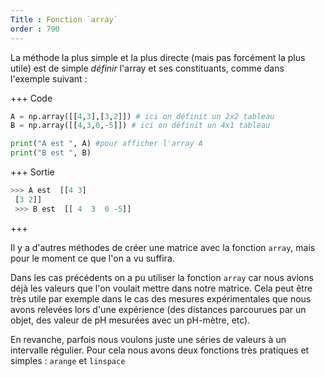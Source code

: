 ```yaml
---
Title : Fonction `array`
order : 790
---
```



La méthode la plus simple et la plus directe (mais pas forcément la plus utile) est de simple *définir* l'array et ses constituants, comme dans l'exemple suivant : 

+++ Code
```python
A = np.array([[4,3],[3,2]]) # ici on définit un 2x2 tableau 
B = np.array([[4,3,0,-5]]) # ici on définit un 4x1 tableau 

print("A est ", A) #pour afficher l'array A
print("B est ", B)
```
+++ Sortie
```python
>>> A est  [[4 3]
 [3 2]]
 >>> B est  [[ 4  3  0 -5]]
``` 
+++

Il y a d'autres méthodes de créer une matrice avec la fonction `array`, mais pour le moment ce que l'on a vu suffira. 

Dans les cas précédents on a pu utiliser la fonction `array` car nous avions déjà les valeurs que l'on voulait mettre dans notre matrice. Cela peut être très utile par exemple dans le cas des mesures expérimentales que nous avons relevées lors d'une expérience (des distances parcourues par un objet, des valeur de pH mesurées avec un pH-mètre, etc). 

En revanche, parfois nous voulons juste une séries de valeurs à un intervalle régulier. Pour cela nous avons deux fonctions très pratiques et simples : `arange` et `linspace`

